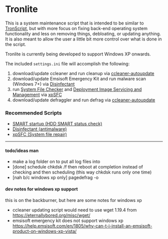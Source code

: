 # Tronlite
This is a system maintenance script that is intended to be similar to [TronScript](https://www.reddit.com/r/TronScript/), but with more focus on fixing back-end operating system functionality and less on removing things, debloating, or updating anything. It is also meant to allow the user a little bit more control over what is done in the script.

Tronlite is currently being developed to support Windows XP onwards.

The included `settings.ini` file will accomplish the following:
1. download/update ccleaner and run cleanup via [ccleaner-autoupdate](https://github.com/thaatz/ccleaner-autoupdate)
2. download/update Emsisoft Emergency Kit and run malware scan (Windows 7+) via [Disinfectant](https://github.com/thaatz/disinfectant)
3. run [System File Checker](https://support.microsoft.com/en-us/help/929833/use-the-system-file-checker-tool-to-repair-missing-or-corrupted-system) and [Deployment Image Servicing and Management](https://docs.microsoft.com/en-us/windows-hardware/manufacture/desktop/dism---deployment-image-servicing-and-management-technical-reference-for-windows) via [xpSFC](https://github.com/thaatz/xpsfc)
4. download/update defraggler and run defrag via [ccleaner-autoupdate](https://github.com/thaatz/ccleaner-autoupdate)

### Recommended Scripts
* [SMART startup (HDD SMART status check)](https://github.com/thaatz/smart-startup)
* [Disinfectant (antimalware)](https://github.com/thaatz/disinfectant)
* [xpSFC (System file repair)](https://github.com/thaatz/xpsfc)

---

#### todo/ideas man
* make a log folder on to put all log files into
* [done] schedule chkdsk /f then reboot at completion instead of checking and then scheduling (this way chkdsk runs only one time)
* [nah b/c windows xp only] pagedefrag -o

#### dev notes for windows xp support
this is on the backburner, but here are some notes for windows xp
- ccleaner updating script would need to use wget 1.19.4 from https://eternallybored.org/misc/wget/
- emsisoft emergency kit does not support windows xp https://help.emsisoft.com/en/1805/why-can-t-i-install-an-emsisoft-product-on-windows-xp-vista/
